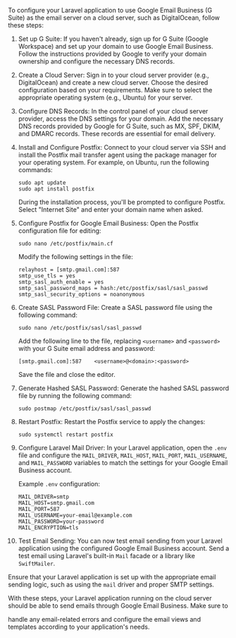 To configure your Laravel application to use Google Email Business (G Suite) as the email server on a cloud server, such as DigitalOcean, follow these steps:

1. Set up G Suite:
   If you haven't already, sign up for G Suite (Google Workspace) and set up your domain to use Google Email Business. Follow the instructions provided by Google to verify your domain ownership and configure the necessary DNS records.

2. Create a Cloud Server:
   Sign in to your cloud server provider (e.g., DigitalOcean) and create a new cloud server. Choose the desired configuration based on your requirements. Make sure to select the appropriate operating system (e.g., Ubuntu) for your server.

3. Configure DNS Records:
   In the control panel of your cloud server provider, access the DNS settings for your domain. Add the necessary DNS records provided by Google for G Suite, such as MX, SPF, DKIM, and DMARC records. These records are essential for email delivery.

4. Install and Configure Postfix:
   Connect to your cloud server via SSH and install the Postfix mail transfer agent using the package manager for your operating system. For example, on Ubuntu, run the following commands:
   ```
   sudo apt update
   sudo apt install postfix
   ```

   During the installation process, you'll be prompted to configure Postfix. Select "Internet Site" and enter your domain name when asked.

5. Configure Postfix for Google Email Business:
   Open the Postfix configuration file for editing:
   ```
   sudo nano /etc/postfix/main.cf
   ```

   Modify the following settings in the file:
   ```
   relayhost = [smtp.gmail.com]:587
   smtp_use_tls = yes
   smtp_sasl_auth_enable = yes
   smtp_sasl_password_maps = hash:/etc/postfix/sasl/sasl_passwd
   smtp_sasl_security_options = noanonymous
   ```

6. Create SASL Password File:
   Create a SASL password file using the following command:
   ```
   sudo nano /etc/postfix/sasl/sasl_passwd
   ```

   Add the following line to the file, replacing `<username>` and `<password>` with your G Suite email address and password:
   ```
   [smtp.gmail.com]:587    <username>@<domain>:<password>
   ```

   Save the file and close the editor.

7. Generate Hashed SASL Password:
   Generate the hashed SASL password file by running the following command:
   ```
   sudo postmap /etc/postfix/sasl/sasl_passwd
   ```

8. Restart Postfix:
   Restart the Postfix service to apply the changes:
   ```
   sudo systemctl restart postfix
   ```

9. Configure Laravel Mail Driver:
   In your Laravel application, open the `.env` file and configure the `MAIL_DRIVER`, `MAIL_HOST`, `MAIL_PORT`, `MAIL_USERNAME`, and `MAIL_PASSWORD` variables to match the settings for your Google Email Business account.

   Example `.env` configuration:
   ```
   MAIL_DRIVER=smtp
   MAIL_HOST=smtp.gmail.com
   MAIL_PORT=587
   MAIL_USERNAME=your-email@example.com
   MAIL_PASSWORD=your-password
   MAIL_ENCRYPTION=tls
   ```

10. Test Email Sending:
    You can now test email sending from your Laravel application using the configured Google Email Business account. Send a test email using Laravel's built-in `Mail` facade or a library like `SwiftMailer`.

Ensure that your Laravel application is set up with the appropriate email sending logic, such as using the `mail` driver and proper SMTP settings.

With these steps, your Laravel application running on the cloud server should be able to send emails through Google Email Business. Make sure to

 handle any email-related errors and configure the email views and templates according to your application's needs.